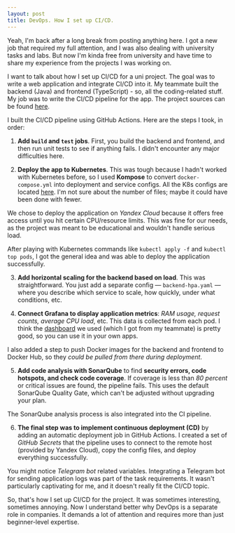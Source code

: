 ```yaml
---
layout: post
title: DevOps. How I set up CI/CD.
---
```


Yeah, I'm back after a long break from posting anything here. I got a new job that required my full attention, and I was also dealing with university tasks and labs. But now I'm kinda free from university and have time to share my experience from the projects I was working on.

I want to talk about how I set up CI/CD for a uni project. The goal was to write a web application and integrate CI/CD into it. My teammate built the backend (Java) and frontend (TypeScript) - so, all the coding-related stuff. My job was to write the CI/CD pipeline for the app. The project sources can be found [here](https://github.com/chetter14/devops).

I built the CI/CD pipeline using GitHub Actions. Here are the steps I took, in order:

1) **Add `build` and `test` jobs**. First, you build the backend and frontend, and then run unit tests to see if anything fails. I didn't encounter any major difficulties here.

2) **Deploy the app to Kubernetes**. This was tough because I hadn't worked with Kubernetes before, so I used **Kompose** to convert `docker-compose.yml` into deployment and service configs. All the K8s configs are located [here](https://github.com/chetter14/devops/tree/main/kubernetes/configs). I'm not sure about the number of files; maybe it could have been done with fewer.

We chose to deploy the application on *Yandex Cloud* because it offers free access until you hit certain CPU/resource limits. This was fine for our needs, as the project was meant to be educational and wouldn't handle serious load.

After playing with Kubernetes commands like `kubectl apply -f` and `kubectl top pods`, I got the general idea and was able to deploy the application successfully.

3) **Add horizontal scaling for the backend based on load**. This was straightforward. You just add a separate config — `backend-hpa.yaml` — where you describe which service to scale, how quickly, under what conditions, etc.

4) **Connect Grafana to display application metrics**: *RAM usage, request counts, average CPU load*, etc. This data is collected from each pod. I think the [dashboard](https://github.com/chetter14/devops/blob/main/kubernetes/configs/grafana-dashboard.yaml) we used (which I got from my teammate) is pretty good, so you can use it in your own apps.

I also added a step to push Docker images for the backend and frontend to Docker Hub, so they *could be pulled from there during deployment*.

5) **Add code analysis with SonarQube** to find **security errors, code hotspots, and check code coverage**. If coverage is less than *80 percent* or critical issues are found, the pipeline fails. This uses the default SonarQube Quality Gate, which can't be adjusted without upgrading your plan.

The SonarQube analysis process is also integrated into the CI pipeline.

6) **The final step was to implement continuous deployment (CD)** by adding an automatic deployment job in GitHub Actions. I created a set of *GitHub Secrets* that the pipeline uses to connect to the remote host (provided by Yandex Cloud), copy the config files, and deploy everything successfully.

You might notice *Telegram bot* related variables. Integrating a Telegram bot for sending application logs was part of the task requirements. It wasn't particularly captivating for me, and it doesn't really fit the CI/CD topic.

So, that's how I set up CI/CD for the project. It was sometimes interesting, sometimes annoying. Now I understand better why DevOps is a separate role in companies. It demands a lot of attention and requires more than just beginner-level expertise.